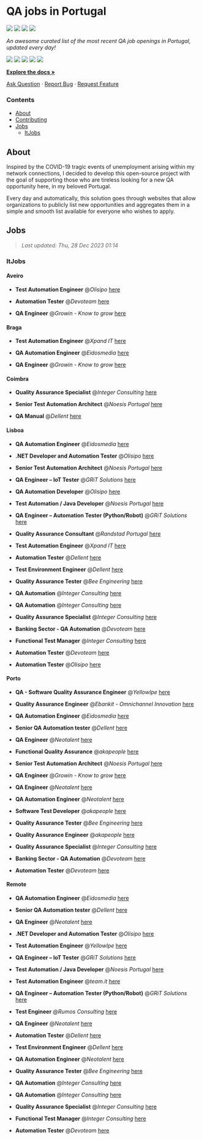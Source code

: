 QA jobs in Portugal
========================

![](https://img.shields.io/static/v1?label=%F0%9F%8C%9F&message=If%20Useful&color=BC4E99)
[![](https://img.shields.io/github/stars/sergiomartins8/qa-jobs-in-portugal)](https://github.com/sergiomartins8/qa-jobs-in-portugal/stargazers)
[![](https://img.shields.io/github/forks/sergiomartins8/qa-jobs-in-portugal)](https://github.com/sergiomartins8/qa-jobs-in-portugal/network/members)
[![](https://img.shields.io/badge/-sergiomartins8-blue?logo=Linkedin&logoColor=white)](https://www.linkedin.com/in/sergiomartins8/)

_An awesome curated list of the most recent QA job openings in Portugal, updated every day!_

[![](https://img.shields.io/github/v/release/sergiomartins8/qa-jobs-in-portugal)](https://github.com/sergiomartins8/qa-jobs-in-portugal/releases)
[![](https://github.com/sergiomartins8/qa-jobs-in-portugal/workflows/release/badge.svg)](https://github.com/sergiomartins8/qa-jobs-in-portugal/actions?query=workflow%3Arelease)
[![](https://img.shields.io/github/issues/sergiomartins8/qa-jobs-in-portugal)](https://github.com/sergiomartins8/qa-jobs-in-portugal/issues)
[![](https://img.shields.io/github/contributors/sergiomartins8/qa-jobs-in-portugal)](https://github.com/sergiomartins8/qa-jobs-in-portugal/graphs/contributors)
[![](https://img.shields.io/github/license/sergiomartins8/qa-jobs-in-portugal)](https://github.com/sergiomartins8/qa-jobs-in-portugal/blob/master/LICENSE)

**[Explore the docs »](https://github.com/sergiomartins8/qa-jobs-in-portugal/blob/master/docs/DOCUMENTATION.md)**

[Ask Question](https://github.com/sergiomartins8/qa-jobs-in-portugal/issues) 
·
[Report Bug](https://github.com/sergiomartins8/qa-jobs-in-portugal/issues)
·
[Request Feature](https://github.com/sergiomartins8/qa-jobs-in-portugal/issues)

### Contents
* [About](#about)
* [Contributing](https://github.com/sergiomartins8/qa-jobs-in-portugal/blob/master/docs/CONTRIBUTING.md)
* [Jobs](#jobs)
  * [ItJobs](#itjobs)

## About
Inspired by the COVID-19 tragic events of unemployment arising within my network connections, I decided to develop this open-source project with the goal of supporting those who are tireless looking for a new QA opportunity here, in my beloved Portugal.

Every day and automatically, this solution goes through websites that allow organizations to publicly list new opportunities and aggregates them in a simple and smooth list available for everyone who wishes to apply.

Jobs
---------

> _Last updated: Thu, 28 Dec 2023 01:14_

### ItJobs

#### Aveiro

- **Test Automation Engineer** @_Olisipo_ [here](https://www.itjobs.pt/oferta/473940/test-automation-engineer)


- **Automation Tester** @_Devoteam_ [here](https://www.itjobs.pt/oferta/475825/automation-tester)


- **QA Engineer** @_Growin - Know to grow_ [here](https://www.itjobs.pt/oferta/475240/qa-engineer)

#### Braga

- **Test Automation Engineer** @_Xpand IT_ [here](https://www.itjobs.pt/oferta/476049/test-automation-engineer)


- **QA Automation Engineer** @_Eidosmedia_ [here](https://www.itjobs.pt/oferta/476352/qa-automation-engineer)


- **QA Engineer** @_Growin - Know to grow_ [here](https://www.itjobs.pt/oferta/475240/qa-engineer)

#### Coimbra

- **Quality Assurance Specialist** @_Integer Consulting_ [here](https://www.itjobs.pt/oferta/475589/quality-assurance-specialist)


- **Senior Test Automation Architect** @_Noesis Portugal_ [here](https://www.itjobs.pt/oferta/475520/senior-test-automation-architect)


- **QA Manual** @_Dellent_ [here](https://www.itjobs.pt/oferta/475266/qa-manual)

#### Lisboa

- **QA Automation Engineer** @_Eidosmedia_ [here](https://www.itjobs.pt/oferta/476352/qa-automation-engineer)


- **.NET Developer and Automation Tester** @_Olisipo_ [here](https://www.itjobs.pt/oferta/474097/net-developer-and-automation-tester)


- **Senior Test Automation Architect** @_Noesis Portugal_ [here](https://www.itjobs.pt/oferta/475520/senior-test-automation-architect)


- **QA Engineer – IoT Tester** @_GRiT Solutions_ [here](https://www.itjobs.pt/oferta/475744/qa-engineer-iot-tester)


- **QA Automation Developer** @_Olisipo_ [here](https://www.itjobs.pt/oferta/473948/qa-automation-developer)


- **Test Automation / Java Developer** @_Noesis Portugal_ [here](https://www.itjobs.pt/oferta/475365/test-automation-java-developer)


- **QA Engineer – Automation Tester (Python/Robot)** @_GRiT Solutions_ [here](https://www.itjobs.pt/oferta/475054/qa-engineer-automation-tester-python-robot)


- **Quality Assurance Consultant** @_Randstad Portugal_ [here](https://www.itjobs.pt/oferta/476307/quality-assurance-consultant)


- **Test Automation Engineer** @_Xpand IT_ [here](https://www.itjobs.pt/oferta/476049/test-automation-engineer)


- **Automation Tester** @_Dellent_ [here](https://www.itjobs.pt/oferta/474423/automation-tester)


- **Test Environment Engineer** @_Dellent_ [here](https://www.itjobs.pt/oferta/475043/test-environment-engineer)


- **Quality Assurance Tester** @_Bee Engineering_ [here](https://www.itjobs.pt/oferta/476214/quality-assurance-tester)


- **QA Automation** @_Integer Consulting_ [here](https://www.itjobs.pt/oferta/474808/qa-automation)


- **QA Automation** @_Integer Consulting_ [here](https://www.itjobs.pt/oferta/474946/qa-automation)


- **Quality Assurance Specialist** @_Integer Consulting_ [here](https://www.itjobs.pt/oferta/475589/quality-assurance-specialist)


- **Banking Sector - QA Automation** @_Devoteam_ [here](https://www.itjobs.pt/oferta/475678/banking-sector-qa-automation)


- **Functional Test Manager** @_Integer Consulting_ [here](https://www.itjobs.pt/oferta/476465/functional-test-manager)


- **Automation Tester** @_Devoteam_ [here](https://www.itjobs.pt/oferta/475825/automation-tester)


- **Automation Tester** @_Olisipo_ [here](https://www.itjobs.pt/oferta/473815/automation-tester)

#### Porto

- **QA - Software Quality Assurance Engineer** @_YellowIpe_ [here](https://www.itjobs.pt/oferta/475124/qa-software-quality-assurance-engineer)


- **Quality Assurance Engineer** @_Ebankit - Omnichannel Innovation_ [here](https://www.itjobs.pt/oferta/475160/quality-assurance-engineer)


- **QA Automation Engineer** @_Eidosmedia_ [here](https://www.itjobs.pt/oferta/476352/qa-automation-engineer)


- **Senior QA Automation tester** @_Dellent_ [here](https://www.itjobs.pt/oferta/474881/senior-qa-automation-tester)


- **QA Engineer** @_Neotalent_ [here](https://www.itjobs.pt/oferta/475900/qa-engineer)


- **Functional Quality Assurance** @_akapeople_ [here](https://www.itjobs.pt/oferta/475916/functional-quality-assurance-m-f)


- **Senior Test Automation Architect** @_Noesis Portugal_ [here](https://www.itjobs.pt/oferta/475520/senior-test-automation-architect)


- **QA Engineer** @_Growin - Know to grow_ [here](https://www.itjobs.pt/oferta/475240/qa-engineer)


- **QA Engineer** @_Neotalent_ [here](https://www.itjobs.pt/oferta/476157/qa-engineer)


- **QA Automation Engineer** @_Neotalent_ [here](https://www.itjobs.pt/oferta/475902/qa-automation-engineer)


- **Software Test Developer** @_akapeople_ [here](https://www.itjobs.pt/oferta/475433/software-test-developer)


- **Quality Assurance Tester** @_Bee Engineering_ [here](https://www.itjobs.pt/oferta/476214/quality-assurance-tester)


- **Quality Assurance Engineer** @_akapeople_ [here](https://www.itjobs.pt/oferta/475600/quality-assurance-engineer)


- **Quality Assurance Specialist** @_Integer Consulting_ [here](https://www.itjobs.pt/oferta/475589/quality-assurance-specialist)


- **Banking Sector - QA Automation** @_Devoteam_ [here](https://www.itjobs.pt/oferta/475678/banking-sector-qa-automation)


- **Automation Tester** @_Devoteam_ [here](https://www.itjobs.pt/oferta/475825/automation-tester)

#### Remote

- **QA Automation Engineer** @_Eidosmedia_ [here](https://www.itjobs.pt/oferta/476352/qa-automation-engineer)


- **Senior QA Automation tester** @_Dellent_ [here](https://www.itjobs.pt/oferta/474881/senior-qa-automation-tester)


- **QA Engineer** @_Neotalent_ [here](https://www.itjobs.pt/oferta/475900/qa-engineer)


- **.NET Developer and Automation Tester** @_Olisipo_ [here](https://www.itjobs.pt/oferta/474097/net-developer-and-automation-tester)


- **Test Automation Engineer** @_YellowIpe_ [here](https://www.itjobs.pt/oferta/475808/test-automation-engineer-qa-automation104-399)


- **QA Engineer – IoT Tester** @_GRiT Solutions_ [here](https://www.itjobs.pt/oferta/475744/qa-engineer-iot-tester)


- **Test Automation / Java Developer** @_Noesis Portugal_ [here](https://www.itjobs.pt/oferta/475365/test-automation-java-developer)


- **Test Automation Engineer** @_team.it_ [here](https://www.itjobs.pt/oferta/475607/test-automation-engineer)


- **QA Engineer – Automation Tester (Python/Robot)** @_GRiT Solutions_ [here](https://www.itjobs.pt/oferta/475054/qa-engineer-automation-tester-python-robot)


- **Test Engineer** @_Rumos Consulting_ [here](https://www.itjobs.pt/oferta/474999/test-engineer)


- **QA Engineer** @_Neotalent_ [here](https://www.itjobs.pt/oferta/476157/qa-engineer)


- **Automation Tester** @_Dellent_ [here](https://www.itjobs.pt/oferta/474423/automation-tester)


- **Test Environment Engineer** @_Dellent_ [here](https://www.itjobs.pt/oferta/475043/test-environment-engineer)


- **QA Automation Engineer** @_Neotalent_ [here](https://www.itjobs.pt/oferta/475902/qa-automation-engineer)


- **Quality Assurance Tester** @_Bee Engineering_ [here](https://www.itjobs.pt/oferta/476214/quality-assurance-tester)


- **QA Automation** @_Integer Consulting_ [here](https://www.itjobs.pt/oferta/474808/qa-automation)


- **QA Automation** @_Integer Consulting_ [here](https://www.itjobs.pt/oferta/474946/qa-automation)


- **Quality Assurance Specialist** @_Integer Consulting_ [here](https://www.itjobs.pt/oferta/475589/quality-assurance-specialist)


- **Functional Test Manager** @_Integer Consulting_ [here](https://www.itjobs.pt/oferta/476465/functional-test-manager)


- **Automation Tester** @_Devoteam_ [here](https://www.itjobs.pt/oferta/475825/automation-tester)

